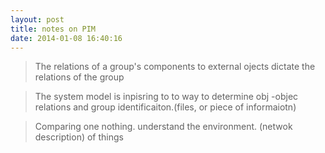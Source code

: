 ```yaml
---
layout: post
title: notes on PIM 
date: 2014-01-08 16:40:16   
---
```


> The relations of a group's components to external ojects dictate the relations of the group


> The system model is inpisring to to way to determine obj -objec relations and group identificaiton.(files, or piece of informaiotn) 

> Comparing one nothing. understand the environment. (netwok description) of things 

